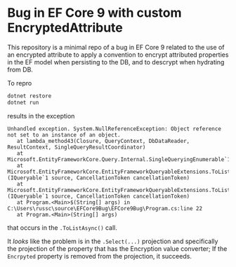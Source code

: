 # Bug in EF Core 9 with custom EncryptedAttribute

This repository is a minimal repo of a bug in EF Core 9 related to the use of an encrypted attribute to apply a convention to encrypt
attributed properties in the EF model when persisting to the DB, and to descrypt when hydrating from DB.

To repro

```sh
dotnet restore
dotnet run
```

results in the exception

```
Unhandled exception. System.NullReferenceException: Object reference not set to an instance of an object.
   at lambda_method43(Closure, QueryContext, DbDataReader, ResultContext, SingleQueryResultCoordinator)
   at Microsoft.EntityFrameworkCore.Query.Internal.SingleQueryingEnumerable`1.AsyncEnumerator.MoveNextAsync()
   at Microsoft.EntityFrameworkCore.EntityFrameworkQueryableExtensions.ToListAsync[TSource](IQueryable`1 source, CancellationToken cancellationToken)
   at Microsoft.EntityFrameworkCore.EntityFrameworkQueryableExtensions.ToListAsync[TSource](IQueryable`1 source, CancellationToken cancellationToken)
   at Program.<Main>$(String[] args) in C:\Users\russc\source\EFCore9Bug\EFCore9Bug\Program.cs:line 22
   at Program.<Main>(String[] args)
```

that occurs in the `.ToListAsync()` call.

It _looks_ like the problem is in the `.Select(...)` projection and specifically the projection of the property that has the Encryption value converter;
If the `Encrpyted` property is removed from the projection, it succeeds.
